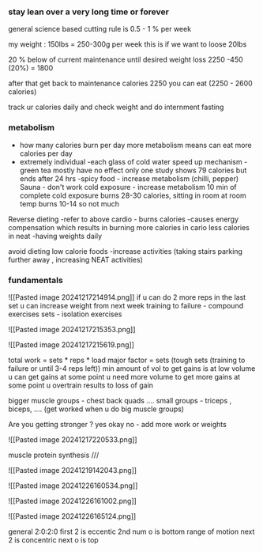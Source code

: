 
### stay lean over a very long time or forever
general science based cutting rule is 0.5 - 1 % per week 

my weight : 150lbs = 250-300g per week 
this is if we want to loose 20lbs 

20 % below of current maintenance  until desired weight loss
2250 -450 (20%) = 1800

after that get back to maintenance calories 2250 
you can eat (2250 - 2600 calories) 

track ur calories daily and check weight and do internment fasting

### metabolism 
- how many calories burn per day 
more metabolism means can eat more calories per day 
- extremely individual 
-each glass of cold water speed up mechanism 
-green tea  mostly have no effect only one study shows 79 calories but ends after 24 hrs
-spicy food - increase metabolism (chilli, pepper)
Sauna - don't work 
cold exposure - increase metabolism 10 min of complete cold exposure burns  28-30 calories, sitting in room at room temp burns 10-14 so not much 

Reverse dieting -refer to above 
cardio - burns calories 
-causes energy compensation which results in burning more calories in cario less calories in neat
-having weights daily 

avoid dieting low calorie foods
-increase activities (taking stairs parking further away , increasing NEAT activities)


### fundamentals 

![[Pasted image 20241217214914.png]]
if u can do 2 more reps in the last set u can increase weight from next week 
training to failure - compound exercises
sets - isolation exercises

![[Pasted image 20241217215353.png]]

![[Pasted image 20241217215619.png]]

total work = sets * reps * load
major factor  = sets (tough sets (training to failure or until 3-4 reps left))
min amount of vol to get gains is at low volume u can get gains at some point u need more volume to get more gains at some point u overtrain results to loss of gain 

bigger muscle groups  - chest back quads ....
small groups - triceps , biceps, .... (get worked when u do big muscle groups)

Are you getting stronger ? yes okay no - add more work or weights

![[Pasted image 20241217220533.png]]

muscle protein synthesis ///

![[Pasted image 20241219142043.png]]


![[Pasted image 20241226160534.png]]

![[Pasted image 20241226161002.png]]

![[Pasted image 20241226165124.png]]

general 2:0:2:0 first 2 is eccentic 2nd num o is bottom range of motion next 2 is concentric next o is top 

